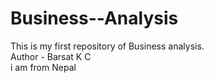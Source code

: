 # Business--Analysis
This is my first repository of Business analysis.
<br>
Author - Barsat K C
<br>
i am from Nepal
